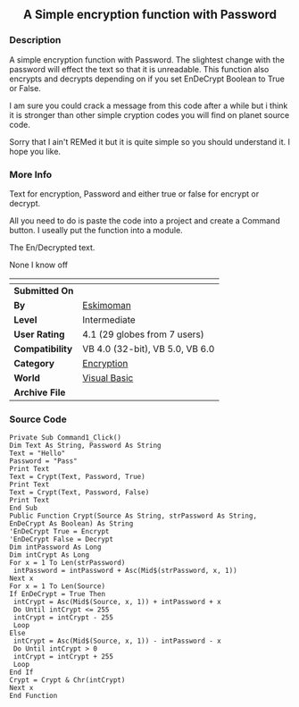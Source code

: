 ﻿<div align="center">

## A Simple encryption function with Password


</div>

### Description

A simple encryption function with Password. The slightest change with the password will effect the text so that it is unreadable. This function also encrypts and decrypts depending on if you set EnDeCrypt Boolean to True or False.

I am sure you could crack a message from this code after a while but i think it is stronger than other simple cryption codes you will find on planet source code.

Sorry that I ain't REMed it but it is quite simple so you should understand it. I hope you like.
 
### More Info
 
Text for encryption, Password and either true or false for encrypt or decrypt.

All you need to do is paste the code into a project and create a Command button. I useally put the function into a module.

The En/Decrypted text.

None I know off


<span>             |<span>
---                |---
**Submitted On**   |
**By**             |[Eskimoman](https://github.com/Planet-Source-Code/PSCIndex/blob/master/ByAuthor/eskimoman.md)
**Level**          |Intermediate
**User Rating**    |4.1 (29 globes from 7 users)
**Compatibility**  |VB 4\.0 \(32\-bit\), VB 5\.0, VB 6\.0
**Category**       |[Encryption](https://github.com/Planet-Source-Code/PSCIndex/blob/master/ByCategory/encryption__1-48.md)
**World**          |[Visual Basic](https://github.com/Planet-Source-Code/PSCIndex/blob/master/ByWorld/visual-basic.md)
**Archive File**   |[](https://github.com/Planet-Source-Code/eskimoman-a-simple-encryption-function-with-password__1-10165/archive/master.zip)





### Source Code

```
Private Sub Command1_Click()
Dim Text As String, Password As String
Text = "Hello"
Password = "Pass"
Print Text
Text = Crypt(Text, Password, True)
Print Text
Text = Crypt(Text, Password, False)
Print Text
End Sub
Public Function Crypt(Source As String, strPassword As String, EnDeCrypt As Boolean) As String
'EnDeCrypt True = Encrypt
'EnDeCrypt False = Decrypt
Dim intPassword As Long
Dim intCrypt As Long
For x = 1 To Len(strPassword)
 intPassword = intPassword + Asc(Mid$(strPassword, x, 1))
Next x
For x = 1 To Len(Source)
If EnDeCrypt = True Then
 intCrypt = Asc(Mid$(Source, x, 1)) + intPassword + x
 Do Until intCrypt <= 255
 intCrypt = intCrypt - 255
 Loop
Else
 intCrypt = Asc(Mid$(Source, x, 1)) - intPassword - x
 Do Until intCrypt > 0
 intCrypt = intCrypt + 255
 Loop
End If
Crypt = Crypt & Chr(intCrypt)
Next x
End Function
```

